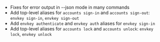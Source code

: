 - Fixes for error output in --json mode in many commands
- Add top-level aliases for `accounts sign-in` and `accounts sign-out`: `envkey sign-in`, `envkey sign-out`
- Add `envkey authenticate` and `envkey auth` aliases for `envkey sign-in`
- Add top-level aliases for `accounts lock` and `accounts unlock`: `envkey lock`, `envkey unlock`
